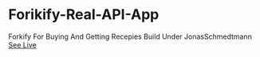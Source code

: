 # Forikify-Real-API-App
Forkify For Buying And Getting Recepies Build Under JonasSchmedtmann  
[See Live](https://kabi4.github.io/Forikify-Real-API-App/)
